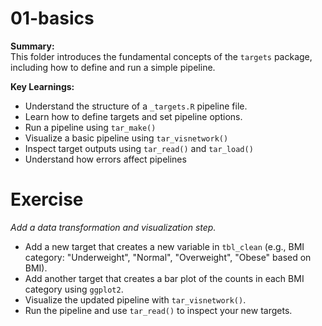 # 01-basics

**Summary:**  
This folder introduces the fundamental concepts of the `targets` package, including how to define and run a simple pipeline.

**Key Learnings:**
- Understand the structure of a `_targets.R` pipeline file.
- Learn how to define targets and set pipeline options.
- Run a pipeline using `tar_make()`
- Visualize a basic pipeline using `tar_visnetwork()`
- Inspect target outputs using `tar_read()` and `tar_load()`
- Understand how errors affect pipelines

# Exercise

*Add a data transformation and visualization step.*

- Add a new target that creates a new variable in `tbl_clean` (e.g., BMI category: "Underweight", "Normal", "Overweight", "Obese" based on BMI).
- Add another target that creates a bar plot of the counts in each BMI category using `ggplot2`.
- Visualize the updated pipeline with `tar_visnetwork()`.
- Run the pipeline and use `tar_read()` to inspect your new targets.
